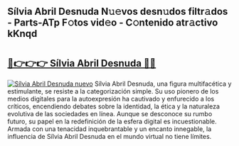 ## Sílvia Abril Desnuda N𝚞𝚎vos desn𝚞dos filtr𝚊dos - Parts-ATp F𝚘tos vid𝚎o - C𝚘ntenido atr𝚊ctivo kKnqd

# <h2><a href="http://mb61yzw.tromn.icu/?c=S%c3%adlvia+Abril+Desnuda">🔗👉👉👉 Sílvia Abril Desnuda 🔗🔗</a></h2>

[![Sílvia Abril Desnuda nuevo](https://i.imgur.com/pEAQMta.gif)](http://mb61yzw.tromn.icu/?c=S%c3%adlvia+Abril+Desnuda)
Sílvia Abril Desnuda, una figura multifacética y estimulante, se resiste a la categorización simple. Su uso pionero de los medios digitales para la autoexpresión ha cautivado y enfurecido a los críticos, encendiendo debates sobre la identidad, la ética y la naturaleza evolutiva de las sociedades en línea. Aunque se desconoce su rumbo futuro, su papel en la redefinición de la esfera digital es incuestionable. Armada con una tenacidad inquebrantable y un encanto innegable, la influencia de Sílvia Abril Desnuda en el mundo virtual no tiene límites.
